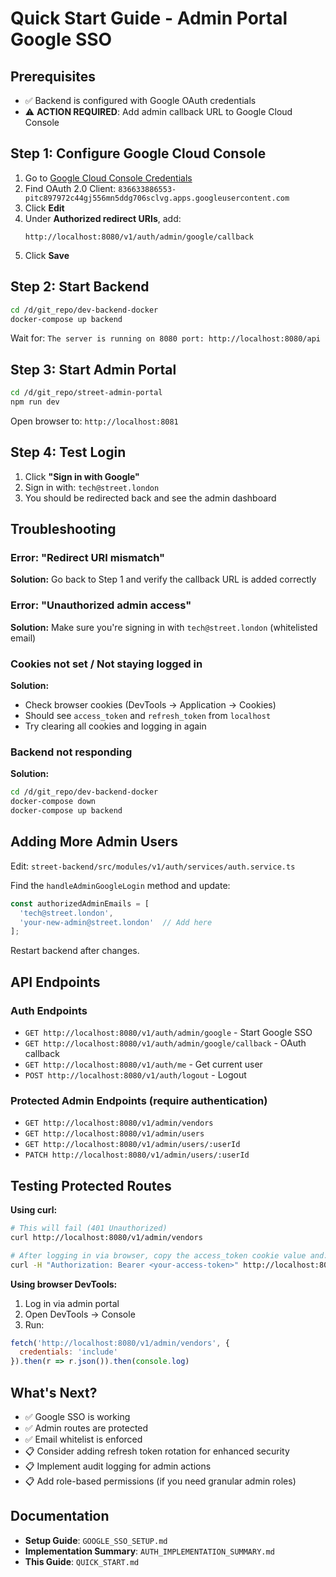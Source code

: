 # Quick Start Guide - Admin Portal Google SSO

## Prerequisites
- ✅ Backend is configured with Google OAuth credentials
- ⚠️ **ACTION REQUIRED**: Add admin callback URL to Google Cloud Console

## Step 1: Configure Google Cloud Console

1. Go to [Google Cloud Console Credentials](https://console.cloud.google.com/apis/credentials)
2. Find OAuth 2.0 Client: `836633886553-pitc897972c44gj556mn5ddg706sclvg.apps.googleusercontent.com`
3. Click **Edit**
4. Under **Authorized redirect URIs**, add:
   ```
   http://localhost:8080/v1/auth/admin/google/callback
   ```
5. Click **Save**

## Step 2: Start Backend

```bash
cd /d/git_repo/dev-backend-docker
docker-compose up backend
```

Wait for: `The server is running on 8080 port: http://localhost:8080/api`

## Step 3: Start Admin Portal

```bash
cd /d/git_repo/street-admin-portal
npm run dev
```

Open browser to: `http://localhost:8081`

## Step 4: Test Login

1. Click **"Sign in with Google"**
2. Sign in with: `tech@street.london`
3. You should be redirected back and see the admin dashboard

## Troubleshooting

### Error: "Redirect URI mismatch"
**Solution:** Go back to Step 1 and verify the callback URL is added correctly

### Error: "Unauthorized admin access"
**Solution:** Make sure you're signing in with `tech@street.london` (whitelisted email)

### Cookies not set / Not staying logged in
**Solution:**
- Check browser cookies (DevTools → Application → Cookies)
- Should see `access_token` and `refresh_token` from `localhost`
- Try clearing all cookies and logging in again

### Backend not responding
**Solution:**
```bash
cd /d/git_repo/dev-backend-docker
docker-compose down
docker-compose up backend
```

## Adding More Admin Users

Edit: `street-backend/src/modules/v1/auth/services/auth.service.ts`

Find the `handleAdminGoogleLogin` method and update:
```typescript
const authorizedAdminEmails = [
  'tech@street.london',
  'your-new-admin@street.london'  // Add here
];
```

Restart backend after changes.

## API Endpoints

### Auth Endpoints
- `GET http://localhost:8080/v1/auth/admin/google` - Start Google SSO
- `GET http://localhost:8080/v1/auth/admin/google/callback` - OAuth callback
- `GET http://localhost:8080/v1/auth/me` - Get current user
- `POST http://localhost:8080/v1/auth/logout` - Logout

### Protected Admin Endpoints (require authentication)
- `GET http://localhost:8080/v1/admin/vendors`
- `GET http://localhost:8080/v1/admin/users`
- `GET http://localhost:8080/v1/admin/users/:userId`
- `PATCH http://localhost:8080/v1/admin/users/:userId`

## Testing Protected Routes

**Using curl:**
```bash
# This will fail (401 Unauthorized)
curl http://localhost:8080/v1/admin/vendors

# After logging in via browser, copy the access_token cookie value and:
curl -H "Authorization: Bearer <your-access-token>" http://localhost:8080/v1/admin/vendors
```

**Using browser DevTools:**
1. Log in via admin portal
2. Open DevTools → Console
3. Run:
```javascript
fetch('http://localhost:8080/v1/admin/vendors', {
  credentials: 'include'
}).then(r => r.json()).then(console.log)
```

## What's Next?

- ✅ Google SSO is working
- ✅ Admin routes are protected
- ✅ Email whitelist is enforced
- 📋 Consider adding refresh token rotation for enhanced security
- 📋 Implement audit logging for admin actions
- 📋 Add role-based permissions (if you need granular admin roles)

## Documentation

- **Setup Guide**: `GOOGLE_SSO_SETUP.md`
- **Implementation Summary**: `AUTH_IMPLEMENTATION_SUMMARY.md`
- **This Guide**: `QUICK_START.md`
